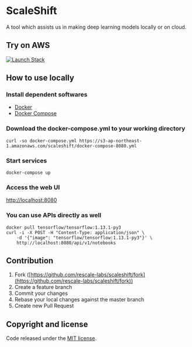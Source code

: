 # ScaleShift

A tool which assists us in making deep learning models locally or on cloud.

## Try on AWS

[![Launch Stack](https://cdn.rawgit.com/buildkite/cloudformation-launch-stack-button-svg/master/launch-stack.svg)](https://console.aws.amazon.com/cloudformation/home#/stacks/new?stackName=scaleshift&templateURL=https://s3-ap-northeast-1.amazonaws.com/scaleshift/template.yaml)

## How to use locally

### Install dependent softwares

- [Docker](https://docs.docker.com/install/#get-started)
- [Docker Compose](https://docs.docker.com/compose/install/)

### Download the docker-compose.yml to your working directory

```console
curl -so docker-compose.yml https://s3-ap-northeast-1.amazonaws.com/scaleshift/docker-compose-8080.yml
```

### Start services

```console
docker-compose up
```

### Access the web UI

[http://localhost:8080](http://localhost:8080)

### You can use APIs directly as well

```console
docker pull tensorflow/tensorflow:1.13.1-py3
curl -i -X POST -H "Content-Type: application/json" \
    -d '{"image": "tensorflow/tensorflow:1.13.1-py3"}' \
    http://localhost:8080/api/v1/notebooks
```

## Contribution

1. Fork ([https://github.com/rescale-labs/scaleshift/fork](https://github.com/rescale-labs/scaleshift/fork))
2. Create a feature branch
3. Commit your changes
4. Rebase your local changes against the master branch
5. Create new Pull Request

## Copyright and license

Code released under the [MIT license](https://github.com/rescale-labs/scaleshift/blob/master/LICENSE).
